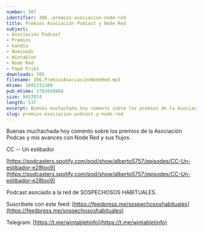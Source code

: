 ```yaml
---
number: 307
identifier: 306.-premios-asociacion-node-red
title: Premios Asociación Podcast y Node Red
subject:
- Asociación Podcast
- Premios
- Gandia
- Nominado
- Wintablet
- Node Red
- Papá Friki
downloads: 705
filename: 306.PremiosAsociacionNodeRed.mp3
mtime: 1695331309
pub_mtime: 1702020866
size: 9457074
length: 537
excerpt: Buenas muchachada hoy comento sobre los premios de la Asociación Podcast y mis avances con Node Red.
slug: premios-asociacion-podcast-y-node-red
---
```

Buenas muchachada hoy comento sobre los premios de la Asociación Podcas y mis avances con Node Red y sus flujos.

CC -- Un estibador

[https://podcasters.spotify.com/pod/show/alberto5757/episodes/CC-Un-estibador-e28too9](https://podcasters.spotify.com/pod/show/alberto5757/episodes/CC-Un-estibador-e28too9)

Podcast asociado a la red de SOSPECHOSOS HABITUALES.

Suscríbete con este feed: [https://feedpress.me/sospechososhabituales](https://feedpress.me/sospechososhabituales)

Telegram: [https://t.me/wintabletinfo](https://t.me/wintabletinfo)